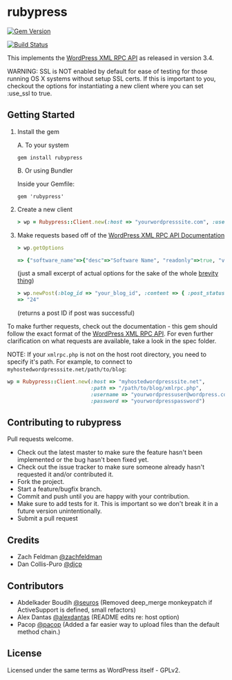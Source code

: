 # rubypress

[![Gem Version](https://badge.fury.io/rb/rubypress.png)](http://badge.fury.io/rb/rubypress)

[![Build Status](https://travis-ci.org/zachfeldman/rubypress.png)](https://travis-ci.org/zachfeldman/rubypress)

This implements the [WordPress XML RPC API](http://codex.wordpress.org/XML-RPC_WordPress_API) as released in version 3.4.

WARNING: SSL is NOT enabled by default for ease of testing for those running OS X systems without setup SSL certs. If this is important to you, checkout the options for instantiating a new client where you can set :use_ssl to true.


## Getting Started

1. Install the gem

    A. To your system
    
    `gem install rubypress`

    B. Or using Bundler

    Inside your Gemfile:

    `gem 'rubypress'`

2. Create a new client

   ```ruby
   > wp = Rubypress::Client.new(:host => "yourwordpresssite.com", :username => "yourwordpressuser@wordpress.com", :password => "yourwordpresspassword")
   ```

3. Make requests based off of the [WordPress XML RPC API Documentation](http://codex.wordpress.org/XML-RPC_WordPress_API)

    ```ruby
    > wp.getOptions

    => {"software_name"=>{"desc"=>"Software Name", "readonly"=>true, "value"=>"WordPress"}
    ```
    (just a small excerpt of actual options for the sake of the whole [brevity thing](http://3-akamai.tapcdn.com/images/thumbs/taps/2012/06/demotivational-poster-the-dude-or-the-dude-his-dudeness-el-duderino-if-you-re-not-into-the-whole-brevity-thing-3410281f-sz640x523-animate.jpg))

    ```ruby
    > wp.newPost(:blog_id => "your_blog_id", :content => { :post_status => "publish", :post_date => Time.now, :post_content => "What an awesome post", :post_title => "Woo Title" })  
    => "24"  
    ```

    (returns a post ID if post was successful)

To make further requests, check out the documentation - this gem should follow the exact format of the [WordPress XML RPC API](http://codex.wordpress.org/XML-RPC_WordPress_API). For even further clarification on what requests are available, take a look in the spec folder.

NOTE: If your `xmlrpc.php` is not on the host root directory, you need to 
specify it's path. For example, to connect to `myhostedwordpresssite.net/path/to/blog`:

```ruby
wp = Rubypress::Client.new(:host => "myhostedwordpresssite.net",
                           :path => "/path/to/blog/xmlrpc.php",
                           :username => "yourwordpressuser@wordpress.com",
                           :password => "yourwordpresspassword")
```

## Contributing to rubypress

Pull requests welcome.
 
* Check out the latest master to make sure the feature hasn't been implemented or the bug hasn't been fixed yet.
* Check out the issue tracker to make sure someone already hasn't requested it and/or contributed it.
* Fork the project.
* Start a feature/bugfix branch.
* Commit and push until you are happy with your contribution.
* Make sure to add tests for it. This is important so we don't break it in a future version unintentionally.
* Submit a pull request

## Credits

* Zach Feldman [@zachfeldman](http://zfeldman.com)
* Dan Collis-Puro [@djcp](https://github.com/djcp)

## Contributors

* Abdelkader Boudih [@seuros](https://github.com/seuros) (Removed deep_merge monkeypatch if ActiveSupport is defined, small refactors)
* Alex Dantas [@alexdantas](https://github.com/alexdantas) (README edits re: host option)
* Pacop [@pacop](https://github.com/pacop) (Added a far easier way to upload files than the default method chain.)

## License

Licensed under the same terms as WordPress itself - GPLv2.

<!-- 
[![githalytics.com alpha](https://cruel-carlota.pagodabox.com/ed093654d3f4ac89d05750e3def34190 "githalytics.com")](http://githalytics.com/zachfeldman/rubypress) -->